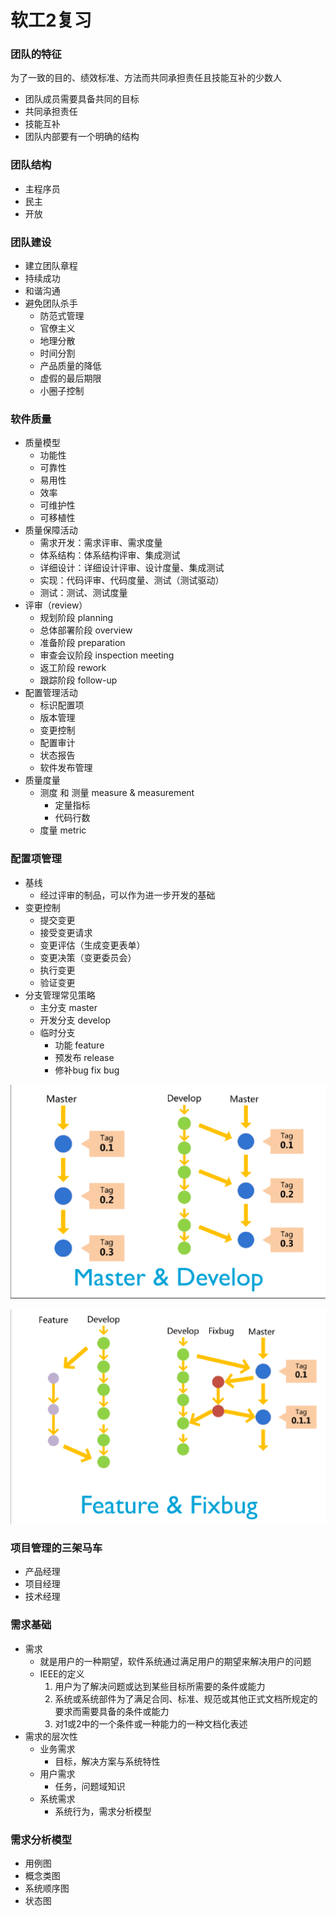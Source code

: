 # 软工2复习



### 团队的特征

为了一致的目的、绩效标准、方法而共同承担责任且技能互补的少数人

- 团队成员需要具备共同的目标
- 共同承担责任
- 技能互补
- 团队内部要有一个明确的结构



### 团队结构

- 主程序员
- 民主
- 开放



### 团队建设

- 建立团队章程
- 持续成功
- 和谐沟通
- 避免团队杀手
  - 防范式管理
  - 官僚主义
  - 地理分散
  - 时间分割
  - 产品质量的降低
  - 虚假的最后期限
  - 小圈子控制



### 软件质量

- 质量模型
  - 功能性
  - 可靠性
  - 易用性
  - 效率
  - 可维护性
  - 可移植性
- 质量保障活动
  - 需求开发：需求评审、需求度量
  - 体系结构：体系结构评审、集成测试
  - 详细设计：详细设计评审、设计度量、集成测试
  - 实现：代码评审、代码度量、测试（测试驱动）
  - 测试：测试、测试度量
- 评审（review）
  - 规划阶段 planning
  - 总体部署阶段 overview
  - 准备阶段 preparation
  - 审查会议阶段 inspection meeting
  - 返工阶段 rework
  - 跟踪阶段 follow-up
- 配置管理活动
  - 标识配置项
  - 版本管理
  - 变更控制
  - 配置审计
  - 状态报告
  - 软件发布管理
- 质量度量
  - 测度 和 测量 measure & measurement
    - 定量指标
    - 代码行数
  - 度量 metric



### 配置项管理

- 基线
  - 经过评审的制品，可以作为进一步开发的基础
- 变更控制
  - 提交变更
  - 接受变更请求
  - 变更评估（生成变更表单）
  - 变更决策（变更委员会）
  - 执行变更
  - 验证变更
- 分支管理常见策略
  - 主分支 master
  - 开发分支 develop
  - 临时分支
    - 功能 feature
    - 预发布 release
    - 修补bug  fix bug


![](img/master.png)

![](img/feature.png)

### 项目管理的三架马车

- 产品经理
- 项目经理
- 技术经理



### 需求基础

- 需求
  - 就是用户的一种期望，软件系统通过满足用户的期望来解决用户的问题
  - IEEE的定义
    1. 用户为了解决问题或达到某些目标所需要的条件或能力
    2. 系统或系统部件为了满足合同、标准、规范或其他正式文档所规定的要求而需要具备的条件或能力
    3. 对1或2中的一个条件或一种能力的一种文档化表述
- 需求的层次性
  - 业务需求
    - 目标，解决方案与系统特性
  - 用户需求
    - 任务，问题域知识
  - 系统需求
    - 系统行为，需求分析模型



### 需求分析模型

- 用例图
- 概念类图
- 系统顺序图
- 状态图




